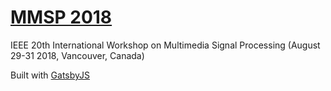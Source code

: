 # [MMSP 2018](https://ece.ubc.ca/~mmsp2018/)
IEEE 20th International Workshop on Multimedia Signal Processing (August 29-31 2018, Vancouver, Canada)

Built with [GatsbyJS](https://github.com/gatsbyjs/gatsby)
